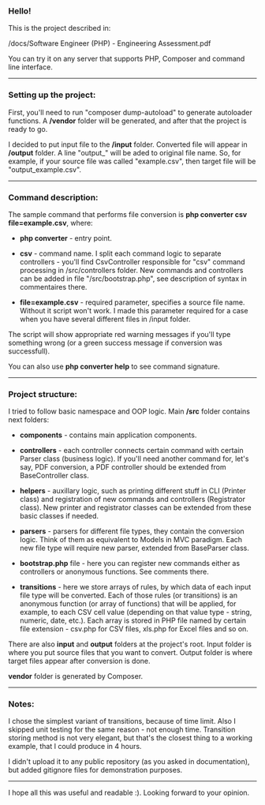<h3>Hello!</h3>

This is the project described in:

/docs/Software Engineer (PHP) - Engineering Assessment.pdf

You can try it on any server that supports PHP, Composer and command line interface.

* * *

<h3>Setting up the project:</h3>

First, you'll need to run "composer dump-autoload" to generate autoloader functions. A <b>/vendor</b> folder will be generated, and after that the project is ready to go.

I decided to put input file to the <b>/input</b> folder. Converted file will appear in <b>/output</b> folder. 
A line "output_" will be aded to original file name.
So, for example, if your source file was called "example.csv", then target file will be "output_example.csv".

* * *

<h3>Command description:</h3>

The sample command that performs file conversion is <b>php converter csv file=example.csv</b>, where:

- <b>php converter</b> - entry point.

- <b>csv</b> - command name. I split each command logic to separate controllers - you'll find CsvController responsible 
for "csv" command processing in /src/controllers folder. New commands and controllers can be added in file 
"/src/bootstrap.php", see description of syntax in commentaires there.

- <b>file=example.csv</b> - required parameter, specifies a source file name. Without it script won't work. 
I made this parameter required for a case when you have several different files in /input folder.

The script will show appropriate red warning messages if you'll type something wrong 
(or a green success message if conversion was successfull).

You can also use <b>php converter help</b> to see command signature.

* * *

<h3>Project structure:</h3>

I tried to follow basic namespace and OOP logic. Main <b>/src</b> folder contains next folders:

- <b>components</b> - contains main application components.

- <b>controllers</b> - each controller connects certain command with certain Parser class (business logic). If you'll need another command for, let's say, PDF conversion,
a PDF controller should be extended from BaseController class.

- <b>helpers</b> - auxillary logic, such as printing different stuff in CLI (Printer class) and registration of new 
commands and controllers (Registrator class). New printer and registrator classes can be extended from these basic classes if needed.

- <b>parsers</b> - parsers for different file types, they contain the conversion logic. Think of them as equivalent to Models in MVC paradigm. Each new
file type will require new parser, extended from BaseParser class.

- <b>bootstrap.php</b> file - here you can register new commands either as controllers or anonymous functions. See comments there.

- <b>transitions</b> - here we store arrays of rules, by which data of each input file type will be converted.
Each of those rules (or transitions) is an anonymous function (or array of functions) that will be applied, for example,
to each CSV cell value (depending on that value type - string, numeric, date, etc.). Each array is stored in PHP file named by
certain file extension - csv.php for CSV files, xls.php for Excel files and so on.

There are also <b>input</b> and <b>output</b> folders at the project's root. Input folder is where you put source files that you want to convert.
Output folder is where target files appear after conversion is done.

<b>vendor</b> folder is generated by Composer.

* * *

<h3>Notes:</h3>

I chose the simplest variant of transitions, because of time limit. Also I skipped unit testing for the same reason - not enough time.
Transition storing method is not very elegant, but that's the closest thing to a working example, that I could produce in 4 hours.

I didn't upload it to any public repository (as you asked in documentation), but added gitignore files for demonstration purposes. 

* * *

I hope all this was useful and readable :). Looking forward to your opinion.